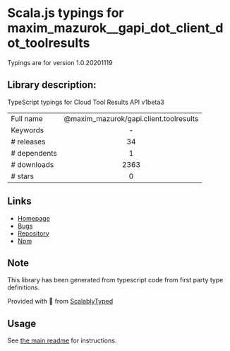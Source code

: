 
# Scala.js typings for maxim_mazurok__gapi_dot_client_dot_toolresults

Typings are for version 1.0.20201119

## Library description:
TypeScript typings for Cloud Tool Results API v1beta3

|                    |                 |
| ------------------ | :-------------: |
| Full name          | @maxim_mazurok/gapi.client.toolresults |
| Keywords           | - |
| # releases         | 34 |
| # dependents       | 1 |
| # downloads        | 2363 |
| # stars            | 0 |

## Links
- [Homepage](https://github.com/Maxim-Mazurok/google-api-typings-generator#readme)
- [Bugs](https://github.com/Maxim-Mazurok/google-api-typings-generator/issues)
- [Repository](https://github.com/Maxim-Mazurok/google-api-typings-generator)
- [Npm](https://www.npmjs.com/package/%40maxim_mazurok%2Fgapi.client.toolresults)
    


## Note
This library has been generated from typescript code from first party type definitions.

Provided with :purple_heart: from [ScalablyTyped](https://github.com/oyvindberg/ScalablyTyped)

## Usage
See [the main readme](../../readme.md) for instructions.


